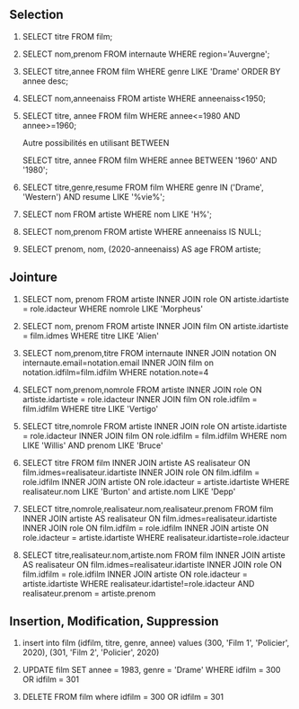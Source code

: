 ## Selection

1. SELECT titre FROM film; 

2. SELECT nom,prenom FROM internaute WHERE region='Auvergne';

3. SELECT titre,annee FROM film WHERE genre LIKE 'Drame' ORDER BY annee desc;

4. SELECT nom,anneenaiss FROM artiste WHERE anneenaiss<1950;

5. SELECT titre, annee FROM film WHERE annee<=1980 AND annee>=1960;
   
   Autre possibilités en utilisant BETWEEN
   
   SELECT titre, annee FROM film WHERE annee BETWEEN '1960' AND '1980';
   
   

6. SELECT titre,genre,resume FROM film WHERE genre IN ('Drame', 'Western') AND resume LIKE '%vie%';

7. SELECT nom FROM artiste WHERE nom LIKE 'H%';

8. SELECT nom,prenom FROM artiste WHERE anneenaiss IS NULL;

9. SELECT prenom, nom, (2020-anneenaiss) AS age FROM artiste;

## Jointure

1. SELECT nom, prenom FROM artiste INNER JOIN role ON artiste.idartiste = role.idacteur WHERE nomrole LIKE 'Morpheus' 

2. SELECT nom, prenom FROM artiste INNER JOIN film ON artiste.idartiste = film.idmes WHERE titre LIKE 'Alien'

3. SELECT nom,prenom,titre FROM internaute INNER JOIN notation ON internaute.email=notation.email INNER JOIN film on notation.idfilm=film.idfilm WHERE notation.note=4

4. SELECT nom,prenom,nomrole FROM artiste INNER JOIN role ON artiste.idartiste = role.idacteur INNER JOIN film ON role.idfilm = film.idfilm WHERE titre LIKE 'Vertigo'

5. SELECT titre,nomrole FROM artiste INNER JOIN role ON artiste.idartiste = role.idacteur INNER JOIN film ON role.idfilm = film.idfilm  WHERE nom LIKE 'Willis' AND prenom LIKE 'Bruce'

6. SELECT titre FROM film INNER JOIN artiste AS realisateur ON film.idmes=realisateur.idartiste INNER JOIN role ON film.idfilm = role.idfilm INNER JOIN artiste ON role.idacteur = artiste.idartiste WHERE realisateur.nom LIKE 'Burton' and artiste.nom LIKE 'Depp' 

7.  SELECT titre,nomrole,realisateur.nom,realisateur.prenom FROM film INNER JOIN artiste AS realisateur ON film.idmes=realisateur.idartiste INNER JOIN role ON film.idfilm = role.idfilm INNER JOIN artiste ON role.idacteur = artiste.idartiste WHERE realisateur.idartiste=role.idacteur

8.  SELECT titre,realisateur.nom,artiste.nom FROM film INNER JOIN artiste AS realisateur ON film.idmes=realisateur.idartiste INNER JOIN role ON film.idfilm = role.idfilm INNER JOIN artiste ON role.idacteur = artiste.idartiste WHERE realisateur.idartiste!=role.idacteur AND realisateur.prenom = artiste.prenom
   
## Insertion, Modification, Suppression

1. insert into film (idfilm, titre, genre, annee) values (300, 'Film 1', 'Policier', 2020), (301, 'Film 2', 'Policier', 2020)

2. UPDATE film SET annee = 1983, genre = 'Drame' WHERE idfilm = 300 OR idfilm = 301

3. DELETE FROM film where idfilm = 300 OR idfilm = 301
